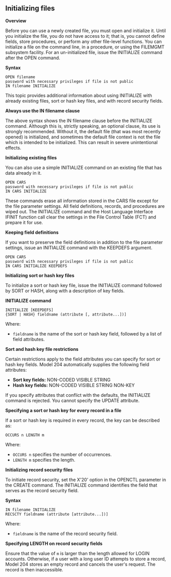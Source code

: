 ## Initializing files

**Overview**

Before you can use a newly created file, you must open and initialize it. Until you initialize the file, you do not have access to it; that is, you cannot define fields, store procedures, or perform any other file-level functions. You can initialize a file on the command line, in a procedure, or using the FILEMGMT subsystem facility. For an un-initialized file, issue the INITIALIZE command after the OPEN command.

**Syntax**

```
OPEN filename
password with necessary privileges if file is not public
IN filename INITIALIZE
```

This topic provides additional information about using INITIALIZE with already existing files, sort or hash key files, and with record security fields.

**Always use the IN filename clause**

The above syntax shows the IN filename clause before the INITIALIZE command. Although this is, strictly speaking, an optional clause, its use is strongly recommended. Without it, the default file (that was most recently opened) is initialized, and sometimes the default file context is not the file which is intended to be initialized. This can result in severe unintentional effects.

**Initializing existing files**

You can also use a simple INITIALIZE command on an existing file that has data already in it.

```
OPEN CARS
password with necessary privileges if file is not public
IN CARS INITIALIZE
```

These commands erase all information stored in the CARS file except for the file parameter settings. All field definitions, records, and procedures are wiped out. The INITIALIZE command and the Host Language Interface IFINIT function call clear the settings in the File Control Table (FCT) and prepare it for use.

**Keeping field definitions**

If you want to preserve the field definitions in addition to the file parameter settings, issue an INITIALIZE command with the KEEPDEFS argument.

```
OPEN CARS
password with necessary privileges if file is not public
IN CARS INITIALIZE KEEPDEFS
```

**Initializing sort or hash key files**

To initialize a sort or hash key file, issue the INITIALIZE command followed by SORT or HASH, along with a description of key fields.

**INITIALIZE command**

```
INITIALIZE [KEEPDEFS]
{SORT | HASH} fieldname (attribute [, attribute...])]
```

Where:

* `fieldname` is the name of the sort or hash key field, followed by a list of field attributes.

**Sort and hash key file restrictions**

Certain restrictions apply to the field attributes you can specify for sort or hash key fields. Model 204 automatically supplies the following field attributes:

*   **Sort key fields:** NON-CODED VISIBLE STRING
*   **Hash key fields:** NON-CODED VISIBLE STRING NON-KEY

If you specify attributes that conflict with the defaults, the INITIALIZE command is rejected. You cannot specify the UPDATE attribute.

**Specifying a sort or hash key for every record in a file**

If a sort or hash key is required in every record, the key can be described as:

```
OCCURS n LENGTH m
```

Where:

*   `OCCURS n` specifies the number of occurrences.
*   `LENGTH m` specifies the length.

**Initializing record security files**

To initiate record security, set the X'20' option in the OPENCTL parameter in the CREATE command. The INITIALIZE command identifies the field that serves as the record security field.

**Syntax**

```
IN filename INITIALIZE
RECSCTY fieldname (attribute [attribute...])]
```

Where:

*   `fieldname` is the name of the record security field.

**Specifying LENGTH on record security fields**

Ensure that the value of `m` is larger than the length allowed for LOGIN accounts. Otherwise, if a user with a long user ID attempts to store a record, Model 204 stores an empty record and cancels the user's request. The record is then inaccessible.
